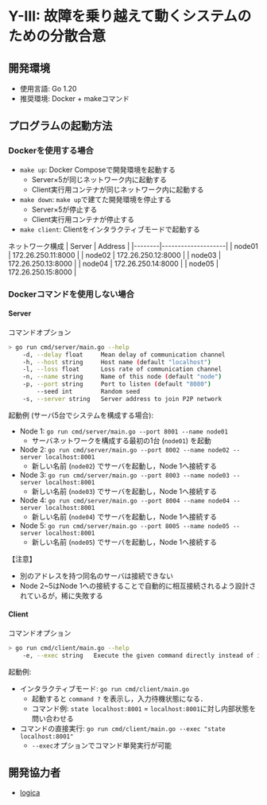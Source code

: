 # Y-III: 故障を乗り越えて動くシステムのための分散合意

## 開発環境
- 使用言語: Go 1.20
- 推奨環境: Docker + makeコマンド

## プログラムの起動方法

### Dockerを使用する場合
- `make up`: Docker Composeで開発環境を起動する
  - Server×5が同じネットワーク内に起動する
  - Client実行用コンテナが同じネットワーク内に起動する
- `make down`: `make up`で建てた開発環境を停止する
  - Server×5が停止する
  - Client実行用コンテナが停止する
- `make client`: Clientをインタラクティブモードで起動する

ネットワーク構成
| Server | Address            |
|--------|--------------------|
| node01 | 172.26.250.11:8000 |
| node02 | 172.26.250.12:8000 |
| node03 | 172.26.250.13:8000 |
| node04 | 172.26.250.14:8000 |
| node05 | 172.26.250.15:8000 |


### Dockerコマンドを使用しない場合

#### Server
コマンドオプション
```sh
> go run cmd/server/main.go --help
    -d, --delay float     Mean delay of communication channel
    -h, --host string     Host name (default "localhost")
    -l, --loss float      Loss rate of communication channel
    -n, --name string     Name of this node (default "node")
    -p, --port string     Port to listen (default "8080")
        --seed int        Random seed
    -s, --server string   Server address to join P2P network
```

起動例 (サーバ5台でシステムを構成する場合):
- Node 1: `go run cmd/server/main.go --port 8001 --name node01`
    - サーバネットワークを構成する最初の1台 (`node01`) を起動
- Node 2: `go run cmd/server/main.go --port 8002 --name node02 --server localhost:8001`
    - 新しい名前 (`node02`) でサーバを起動し，Node 1へ接続する
- Node 3: `go run cmd/server/main.go --port 8003 --name node03 --server localhost:8001`
    - 新しい名前 (`node03`) でサーバを起動し，Node 1へ接続する
- Node 4: `go run cmd/server/main.go --port 8004 --name node04 --server localhost:8001`
    - 新しい名前 (`node04`) でサーバを起動し，Node 1へ接続する
- Node 5: `go run cmd/server/main.go --port 8005 --name node05 --server localhost:8001`
    - 新しい名前 (`node05`) でサーバを起動し，Node 1へ接続する

【注意】
- 別のアドレスを持つ同名のサーバは接続できない
- Node 2~5はNode 1への接続することで自動的に相互接続されるよう設計されているが，稀に失敗する


#### Client
コマンドオプション
```sh
> go run cmd/client/main.go --help
    -e, --exec string   Execute the given command directly instead of interactive mode
```

起動例:
- インタラクティブモード: `go run cmd/client/main.go`
    - 起動すると `command ?` を表示し，入力待機状態になる．
    - コマンド例: `state localhost:8001` = `localhost:8001`に対し内部状態を問い合わせる
- コマンドの直接実行: `go run cmd/client/main.go --exec "state localhost:8001"`
    - `--exec`オプションでコマンド単発実行が可能

## 開発協力者
- [logica](https://github.com/logica0419)
